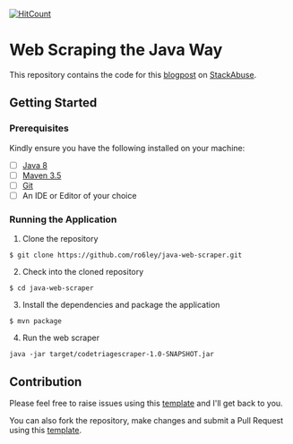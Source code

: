 [![HitCount](http://hits.dwyl.io/ro6ley/java-web-scraper.svg)](http://hits.dwyl.io/ro6ley/java-web-scraper)

# Web Scraping the Java Way

This repository contains the code for this [blogpost]() on [StackAbuse](https://stackabuse.com/).

## Getting Started

### Prerequisites

Kindly ensure you have the following installed on your machine:

- [ ] [Java 8](https://www.java.com/en/download/help/download_options.xml)
- [ ] [Maven 3.5](https://maven.apache.org/install.html)
- [ ] [Git]()
- [ ] An IDE or Editor of your choice

### Running the Application

1. Clone the repository
```
$ git clone https://github.com/ro6ley/java-web-scraper.git
```

2. Check into the cloned repository
```
$ cd java-web-scraper
```

3. Install the dependencies and package the application
```
$ mvn package
```

4. Run the web scraper
```
java -jar target/codetriagescraper-1.0-SNAPSHOT.jar
```

## Contribution

Please feel free to raise issues using this [template](./.github/ISSUE_TEMPLATE.md) and I'll get back to you.

You can also fork the repository, make changes and submit a Pull Request using this [template](./.github/PULL_REQUEST_TEMPLATE.md).

